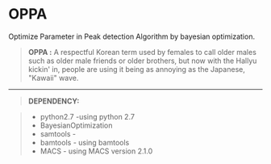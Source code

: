 # OPPA
Optimize Parameter in Peak detection Algorithm by bayesian optimization.

> **OPPA :** A respectful Korean term used by females to call older males such as older male friends or older brothers, but now with the Hallyu kickin' in, people are using it being as annoying as the Japanese, "Kawaii" wave.


--------


>**DEPENDENCY:**

> - python2.7 -using python 2.7
> - BayesianOptimization
> - samtools - 
> - bamtools - using bamtools
> - MACS - using MACS version 2.1.0
